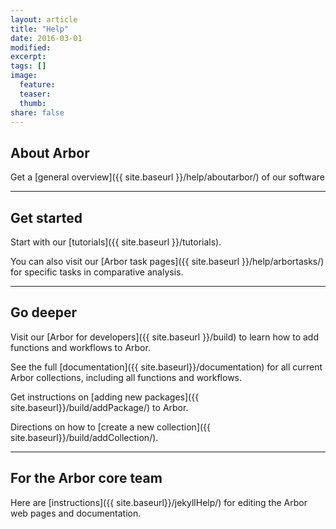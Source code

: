```yaml
---
layout: article
title: "Help"
date: 2016-03-01
modified:
excerpt:
tags: []
image:
  feature:
  teaser:
  thumb:
share: false
---
```


## About Arbor

Get a [general overview]({{ site.baseurl }}/help/aboutarbor/) of our software

---

## Get started

Start with our [tutorials]({{ site.baseurl }}/tutorials).

You can also visit our [Arbor task pages]({{ site.baseurl }}/help/arbortasks/) for specific tasks in comparative analysis.

---

## Go deeper

Visit our [Arbor for developers]({{ site.baseurl }}/build) to learn how to add functions and workflows to Arbor.

See the full [documentation]({{ site.baseurl}}/documentation) for all current Arbor collections, including all functions and workflows.

Get instructions on [adding new packages]({{ site.baseurl}}/build/addPackage/) to Arbor.

Directions on how to [create a new collection]({{ site.baseurl}}/build/addCollection/).

---

## For the Arbor core team

Here are [instructions]({{ site.baseurl}}/jekyllHelp/) for editing the Arbor web pages and documentation.
